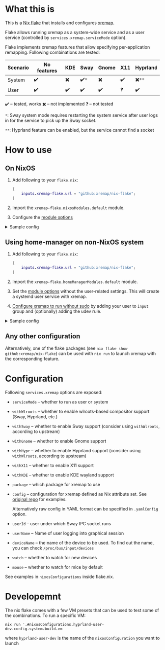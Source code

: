 # What this is

This is a [Nix flake](https://nixos.wiki/wiki/Flakes) that installs and configures [xremap](https://github.com/k0kubun/xremap).

Flake allows running xremap as a system-wide service and as a user service (controlled by `services.xremap.serviceMode` option).

Flake implements xremap features that allow specifying per-application remapping. Following combinations are tested:

| Scenario | No features | KDE | Sway | Gnome | X11 | Hyprland |
| - | - | - | - | - | - | - |
| System | :heavy_check_mark: | :heavy_multiplication_x: | :heavy_check_mark:`*` | :heavy_multiplication_x: | :heavy_check_mark: | :heavy_multiplication_x:`**` |
| User   | :heavy_check_mark: | :heavy_check_mark: | :heavy_check_mark:    | :heavy_check_mark:       | :question: | :heavy_check_mark:           |

:heavy_check_mark: – tested, works
:heavy_multiplication_x: – not implemented
:question: – not tested

`*`: Sway system mode requires restarting the system service after user logs in for the service to pick up the Sway socket.

`**`: Hyprland feature can be enabled, but the service cannot find a socket

# How to use
## On NixOS

1. Add following to your `flake.nix`:

    ```nix
    {
        inputs.xremap-flake.url = "github:xremap/nix-flake";
    }
    ```

2. Import the `xremap-flake.nixosModules.default` module.
3. Configure the [module options](#Configuration)

<details>
  <summary>Sample config</summary>
  
  Assuming flake-managed machine with hostname `nixos`:
  
  ```nix
  # flake.nix
  {
    inputs.xremap-flake.url = "github:xremap/nix-flake";
    outputs = inputs@{ ... }: {
      nixosConfigurations.nixos = inputs.nixpkgs.lib.nixosSystem {
        system = "x86_64-linux";
        modules = [
          inputs.xremap-flake.nixosModules.default
          {
            services.xremap = {
              userName = "alice";  # run as a systemd service in alice
              serviceMode = "user";  # run xremap as user
              config = {
                modmap = [
                  {
                      name = "Global";
                      remap = { "CapsLock" = "Esc"; };  # globally remap CapsLock to Esc
                  }
                ];
              };
            };
          }
        ];
        # < the rest of configuration >
      };
    };
  }
  ```
</details>

## Using home-manager on non-NixOS system
1. Add following to your `flake.nix`:

    ```nix
    {
        inputs.xremap-flake.url = "github:xremap/nix-flake";
    }
    ```

2. Import the `xremap-flake.homeManagerModules.default` module.
3. Set the [module options](#Configuration) without the user-related settings. This will create a systemd user service with xremap.
4. [Configure xremap to run without sudo](https://github.com/k0kubun/xremap#usage) by adding your user to `input` group and (optionally) adding the udev rule.

<details>
  <summary>Sample config</summary>

  Assuming flake-managed machine with hostname `nixos` and user `me`:

  ```nix
  # flake.nix
  {
    inputs.xremap-flake.url = "github:xremap/nix-flake";
    outputs = inputs@{ ... }: {
      nixosConfigurations.nixos = inputs.nixpkgs.lib.nixosSystem {
        system = "x86_64-linux";
        modules = [
          ./configuration.nix
          home-manager.nixosModules.home-manager
          {
            home-manager.users."me" = {
              imports = [
                ./home.nix
                inputs.xremap-flake.homeManagerModules.default
                {
                  services.xremap = {
                    config = {
                      modmap = [
                        {
                          name = "Global";
                          remap = {"CapsLock" = "Esc";}; # globally remap CapsLock to Esc
                        }
                      ];
                    # other xremap settings go here
                    };
                  };
                }
              ];
            };
          }
        ];
        # < the rest of configuration >
      };
    };
  }
  ```
</details>

## Any other configuration

Alternatively, one of the flake packages (see `nix flake show github:xremap/nix-flake`) can be used with `nix run` to launch xremap with the corresponding feature.

# Configuration

Following `services.xremap` options are exposed:

* `serviceMode` – whether to run as user or system
* `withWlroots` – whether to enable wlroots-based compositor support (Sway, Hyprland, etc.)
* `withSway` – whether to enable Sway support (consider using `withWlroots`, according to upstream)
* `withGnome` – whether to enable Gnome support
* `withHypr` – whether to enable Hyprland support (consider using `withWlroots`, according to upstream)
* `withX11` – whether to enable X11 support
* `withKDE` – whether to enable KDE wayland support
* `package` – which package for xremap to use
* `config` – configuration for xremap defined as Nix attribute set. See [original repo](https://github.com/k0kubun/xremap) for examples.

    Alternatively raw config in YAML format can be specified in `.yamlConfig` option.

* `userId` – user under which Sway IPC socket runs
* `userName` – Name of user logging into graphical session
* `deviceName` – the name of the device to be used. To find out the name, you can check `/proc/bus/input/devices`
* `watch` – whether to watch for new devices
* `mouse` – whether to watch for mice by default

See examples in `nixosConfigurations` inside flake.nix.

# Developemnt

The nix flake comes with a few VM presets that can be used to test some of the combinations. To run a specific VM:

```shell
nix run '.#nixosConfigurations.hyprland-user-dev.config.system.build.vm
```

where `hyprland-user-dev` is the name of the `nixosConfiguration` you want to launch
